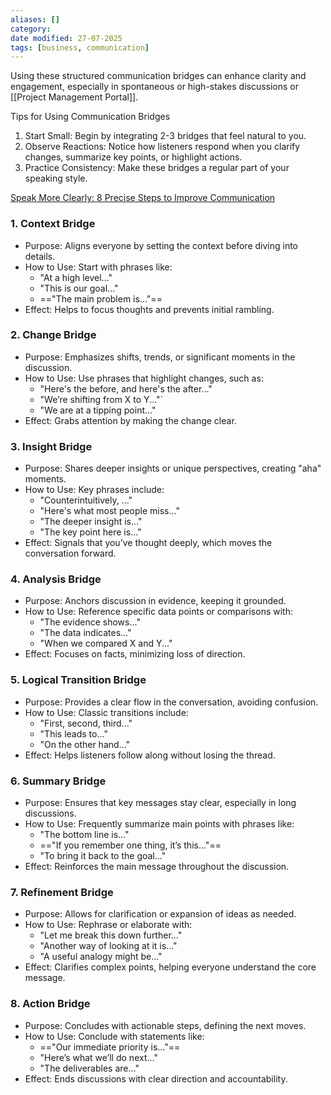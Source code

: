 ```yaml
---
aliases: []
category:
date modified: 27-07-2025
tags: [business, communication]
---
```

Using these structured communication bridges can enhance clarity and engagement, especially in spontaneous or high-stakes discussions or [[Project Management Portal]].

Tips for Using Communication Bridges
1. Start Small: Begin by integrating 2-3 bridges that feel natural to you.
2. Observe Reactions: Notice how listeners respond when you clarify changes, summarize key points, or highlight actions.
3. Practice Consistency: Make these bridges a regular part of your speaking style.

[Speak More Clearly: 8 Precise Steps to Improve Communication](https://www.youtube.com/watch?v=Tc5dCLE_GP0)

### 1. Context Bridge

- Purpose: Aligns everyone by setting the context before diving into details.
- How to Use: Start with phrases like:
  - "At a high level..."
  - "This is our goal..."
  - =="The main problem is..."==
- Effect: Helps to focus thoughts and prevents initial rambling.

### 2. Change Bridge

- Purpose: Emphasizes shifts, trends, or significant moments in the discussion.
- How to Use: Use phrases that highlight changes, such as:
  - "Here's the before, and here's the after..."
  - "We’re shifting from X to Y..."`
  - "We are at a tipping point..."
- Effect: Grabs attention by making the change clear.

### 3. Insight Bridge

- Purpose: Shares deeper insights or unique perspectives, creating "aha" moments.
- How to Use: Key phrases include:
  - "Counterintuitively, ..."
  - "Here's what most people miss..."
  - "The deeper insight is..."
  - "The key point here is..."
- Effect: Signals that you’ve thought deeply, which moves the conversation forward.

### 4. Analysis Bridge

- Purpose: Anchors discussion in evidence, keeping it grounded.
- How to Use: Reference specific data points or comparisons with:
  - "The evidence shows..."
  - "The data indicates..."
  - "When we compared X and Y..."
- Effect: Focuses on facts, minimizing loss of direction.

### 5. Logical Transition Bridge

- Purpose: Provides a clear flow in the conversation, avoiding confusion.
- How to Use: Classic transitions include:
  - "First, second, third..."
  - "This leads to..."
  - "On the other hand..."
- Effect: Helps listeners follow along without losing the thread.

### 6. Summary Bridge

- Purpose: Ensures that key messages stay clear, especially in long discussions.
- How to Use: Frequently summarize main points with phrases like:
  - "The bottom line is..."
  - =="If you remember one thing, it’s this..."==
  - "To bring it back to the goal..."
- Effect: Reinforces the main message throughout the discussion.

### 7. Refinement Bridge

- Purpose: Allows for clarification or expansion of ideas as needed.
- How to Use: Rephrase or elaborate with:
  - "Let me break this down further..."
  - "Another way of looking at it is..."
  - "A useful analogy might be..."
- Effect: Clarifies complex points, helping everyone understand the core message.

### 8. Action Bridge

- Purpose: Concludes with actionable steps, defining the next moves.
- How to Use: Conclude with statements like:
  - =="Our immediate priority is..."==
  - "Here’s what we’ll do next..."
  - "The deliverables are..."
- Effect: Ends discussions with clear direction and accountability.
